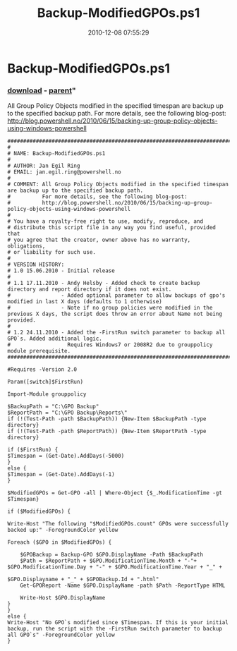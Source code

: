 ﻿---
pid:            2400
parent:         2386
children:       
poster:         Andy Helsby
title:          Backup-ModifiedGPOs.ps1
date:           2010-12-08 07:55:29
format:         posh
---

# Backup-ModifiedGPOs.ps1

### [download](2400.ps1) - [parent](2386.md)"

All Group Policy Objects modified in the specified timespan are backup up to the specified backup path.
For more details, see the following blog-post: 
http://blog.powershell.no/2010/06/15/backing-up-group-policy-objects-using-windows-powershell

```posh
###########################################################################"
#
# NAME: Backup-ModifiedGPOs.ps1
#
# AUTHOR: Jan Egil Ring
# EMAIL: jan.egil.ring@powershell.no
#
# COMMENT: All Group Policy Objects modified in the specified timespan are backup up to the specified backup path.
#          For more details, see the following blog-post: 
#          http://blog.powershell.no/2010/06/15/backing-up-group-policy-objects-using-windows-powershell
#
# You have a royalty-free right to use, modify, reproduce, and
# distribute this script file in any way you find useful, provided that
# you agree that the creator, owner above has no warranty, obligations,
# or liability for such use.
#
# VERSION HISTORY:
# 1.0 15.06.2010 - Initial release
#
# 1.1 17.11.2010 - Andy Helsby - Added check to create backup directory and report directory if it does not exist.
#                - Added optional parameter to allow backups of gpo's modified in last X days (defaults to 1 otherwise)
#                - Note if no group policies were modified in the previous X days, the script does throw an error about Name not being provided.
#
# 1.2 24.11.2010 - Added the -FirstRun switch parameter to backup all GPO`s. Added additional logic.
#                  Requires Windows7 or 2008R2 due to grouppolicy module prerequisite.
###########################################################################"

#Requires -Version 2.0

Param([switch]$FirstRun)

Import-Module grouppolicy

$BackupPath = "C:\GPO Backup"
$ReportPath = "C:\GPO Backup\Reports\"
if (!(Test-Path -path $BackupPath)) {New-Item $BackupPath -type directory}
if (!(Test-Path -path $ReportPath)) {New-Item $ReportPath -type directory}

if ($FirstRun) {
$Timespan = (Get-Date).AddDays(-5000)
}
else {
$Timespan = (Get-Date).AddDays(-1)
}

$ModifiedGPOs = Get-GPO -all | Where-Object {$_.ModificationTime -gt $Timespan}

if ($ModifiedGPOs) {

Write-Host "The following "$ModifiedGPOs.count" GPOs were successfully backed up:" -ForegroundColor yellow

Foreach ($GPO in $ModifiedGPOs) { 

    $GPOBackup = Backup-GPO $GPO.DisplayName -Path $BackupPath
    $Path = $ReportPath + $GPO.ModificationTime.Month + "-"+ $GPO.ModificationTime.Day + "-" + $GPO.ModificationTime.Year + "_" +  

$GPO.Displayname + "_" + $GPOBackup.Id + ".html" 
    Get-GPOReport -Name $GPO.DisplayName -path $Path -ReportType HTML

    Write-Host $GPO.DisplayName
}
}
else {
Write-Host "No GPO`s modified since $Timespan. If this is your initial backup, run the script with the -FirstRun switch parameter to backup all GPO`s" -ForegroundColor yellow
}
```
